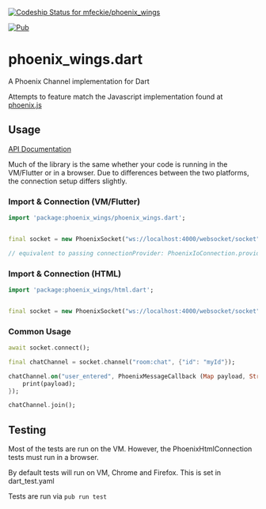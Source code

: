 [ ![Codeship Status for mfeckie/phoenix_wings](https://app.codeship.com/projects/fd20f500-3e14-0136-9f20-1e75e7e00ec5/status?branch=master)](https://app.codeship.com/projects/290729)

[![Pub](https://img.shields.io/pub/v/phoenix_wings.svg?style=flat-square)](https://pub.dartlang.org/packages/phoenix_wings)

# phoenix_wings.dart

A Phoenix Channel implementation for Dart

Attempts to feature match the Javascript implementation found at [phoenix.js](https://github.com/phoenixframework/phoenix/blob/master/assets/js/phoenix.js)

## Usage

[API Documentation](https://pub.dartlang.org/documentation/phoenix_wings/latest/)

Much of the library is the same whether your code is running in the VM/Flutter or in a browser. Due to differences between the two platforms, the connection setup differs slightly.

### Import & Connection (VM/Flutter)

```dart
import 'package:phoenix_wings/phoenix_wings.dart';


final socket = new PhoenixSocket("ws://localhost:4000/websocket/socket");

// equivalent to passing connectionProvider: PhoenixIoConnection.provider

```

### Import & Connection (HTML)

```dart
import 'package:phoenix_wings/html.dart';


final socket = new PhoenixSocket("ws://localhost:4000/websocket/socket", connectionProvider: PhoenixHtmlConnection.provider);

```

### Common Usage

```dart
await socket.connect();

final chatChannel = socket.channel("room:chat", {"id": "myId"});

chatChannel.on("user_entered", PhoenixMessageCallback (Map payload, String _ref, String, _joinRef) {
    print(payload);
});

chatChannel.join();
```

## Testing

Most of the tests are run on the VM. However, the PhoenixHtmlConnection tests must run in a browser. 

By default tests will run on VM, Chrome and Firefox.  This is set in dart_test.yaml

Tests are run via `pub run test`


